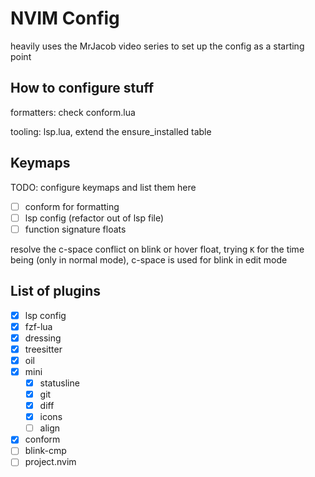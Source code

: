 # NVIM Config

heavily uses the MrJacob video series to set up the config as a starting point

## How to configure stuff

formatters: check conform.lua

tooling: lsp.lua, extend the ensure_installed table

## Keymaps

TODO: configure keymaps and list them here

- [ ] conform for formatting
- [ ] lsp config (refactor out of lsp file)
- [ ] function signature floats

resolve the c-space conflict on blink or hover float, trying `K` for the time being (only in normal mode), c-space is used for blink in edit mode

## List of plugins

- [x] lsp config
- [x] fzf-lua
- [x] dressing
- [x] treesitter
- [x] oil
- [x] mini
    - [x] statusline
    - [x] git
    - [x] diff
    - [x] icons
    - [ ] align
- [x] conform
- [ ] blink-cmp
- [ ] project.nvim
